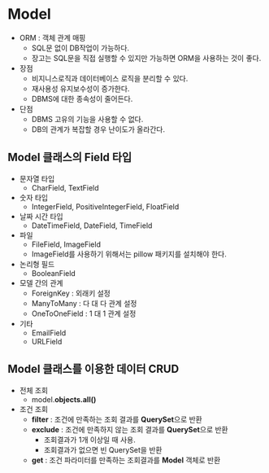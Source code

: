 # Model
- ORM : 객체 관계 매핑
    - SQL문 없이 DB작업이 가능하다.
    - 장고는 SQL문을 직접 실행할 수 있지만 가능하면 ORM을 사용하는 것이 좋다.
- 장점 
    - 비지니스로직과 데이터베이스 로직을 분리할 수 있다.
    - 재사용성 유지보수성이 증가한다.
    - DBMS에 대한 종속성이 줄어든다.
- 단점
    - DBMS 고유의 기능을 사용할 수 없다.
    - DB의 관계가 복잡할 경우 난이도가 올라간다.

## Model 클래스의 Field 타입
- 문자열 타입
    - CharField, TextField
- 숫자 타입
    - IntegerField, PositiveIntegerField, FloatField
- 날짜 시간 타입
    - DateTimeField, DateField, TimeField
- 파일
    - FileField, ImageField
    - ImageField를 사용하기 위해서는 pillow 패키지를 설치해야 한다.
- 논리형 필드
    - BooleanField
- 모델 간의 관계
    - ForeignKey : 외래키 설정
    - ManyToMany : 다 대 다 관계 설정
    - OneToOneField : 1 대 1 관계 설정
- 기타
    - EmailField
    - URLField

## Model 클래스를 이용한 데이터 CRUD
- 전체 조회
    - model.**objects.all()**
- 조건 조회
    - **filter** : 조건에 만족하는 조회 결과를 **QuerySet**으로 반환
    - **exclude** : 조건에 만족하지 않는 조회 결과를 **QuerySet**으로 반환
        - 조회결과가 1개 이상일 때 사용.
        - 조회결과가 없으면 빈 QuerySet을 반환
    - **get** : 조건 파라미터를 만족하는 조회결과를 **Model** 객체로 반환

